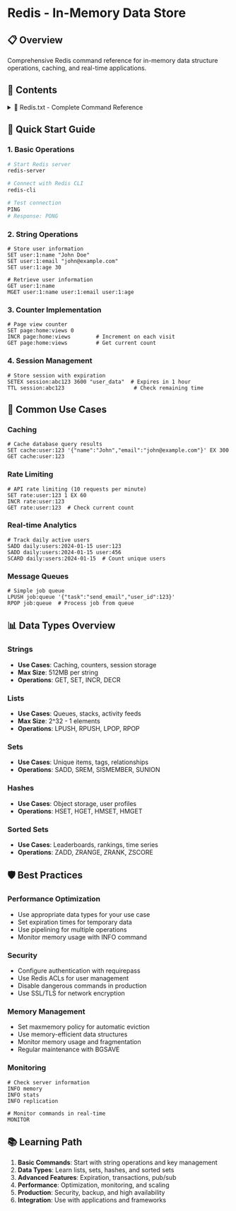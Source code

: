 # Redis - In-Memory Data Store

## 📋 Overview
Comprehensive Redis command reference for in-memory data structure operations, caching, and real-time applications.

## 📁 Contents

<details>
<summary>📄 Redis.txt - Complete Command Reference</summary>

### String Operations
Redis strings are the most basic Redis data type, capable of storing text, numbers, and binary data.

#### Basic String Commands
```redis
# Set and get string values
SET name "John"          # Set string value
GET name                 # Get string value
GETRANGE name 0 4        # Get substring from index 0 to 4
STRLEN name              # Get string length
```

#### Multiple Key Operations
```redis
# Work with multiple keys simultaneously
MSET name "John" age 25  # Set multiple key-value pairs
MGET name age            # Get multiple values at once
```

### Numeric Operations
Redis provides atomic operations for numeric values, making it perfect for counters and statistics.

#### Increment/Decrement Operations
```redis
# Basic increment/decrement
SET count 1
INCR count               # Increment by 1 (count becomes 2)
DECR count               # Decrement by 1 (count becomes 1)

# Custom increment/decrement
INCRBY count 24          # Increment by 24
DECRBY count 24          # Decrement by 24

# Float operations
INCRBYFLOAT count 1.1    # Increment by 1.1
DECRBYFLOAT count 1.1    # Decrement by 1.1
```

### Expiration & TTL Management
Redis allows you to set expiration times for keys, making it excellent for caching and session management.

#### Expiration Commands
```redis
# Set expiration
EXPIRE count 10          # Key expires in 10 seconds
TTL count                # Check remaining time to live
SETEX key 10 "value"     # Set key with value and 10-second expiration
```

### List Operations
Redis lists are ordered collections of strings, perfect for queues, stacks, and timelines.

#### Adding Elements
```redis
# Add elements to lists
LPUSH countries "India"  # Push to left side (beginning)
RPUSH countries "UK"     # Push to right side (end)
```

#### Removing Elements
```redis
# Remove elements from lists
LPOP countries           # Remove from left side
RPOP countries           # Remove from right side
```

#### Accessing List Data
```redis
# Access list elements
LRANGE countries 0 -1    # Get all elements (-1 means end)
LINDEX countries 0       # Get element at index 0
LLEN countries           # Get list length
```

#### Modifying Lists
```redis
# Modify list elements
LSET countries 5 "USA"   # Update element at index 5
LINSERT countries BEFORE "India" "UK"  # Insert before India
LINSERT countries AFTER "India" "UK"   # Insert after India

# Conditional operations
LPUSHX countries "AAAAA" # Push only if list exists
```

#### List Sorting
```redis
# Sort list elements
SORT countries ALPHA              # Sort strings alphabetically (ascending)
SORT countries DESC ALPHA         # Sort strings alphabetically (descending)
```

### General Commands
Essential commands for database management and key operations.

#### Key Management
```redis
# Key operations
KEYS *                   # Get all keys (use pattern for filtering)
KEYS user:*              # Get keys matching pattern
FLUSHALL                 # Delete all keys from all databases
DEL key1 key2            # Delete specific keys
EXISTS key               # Check if key exists
TYPE key                 # Get key data type
```

</details>

## 🚀 Quick Start Guide

### 1. Basic Operations
```bash
# Start Redis server
redis-server

# Connect with Redis CLI
redis-cli

# Test connection
PING
# Response: PONG
```

### 2. String Operations
```redis
# Store user information
SET user:1:name "John Doe"
SET user:1:email "john@example.com"
SET user:1:age 30

# Retrieve user information
GET user:1:name
MGET user:1:name user:1:email user:1:age
```

### 3. Counter Implementation
```redis
# Page view counter
SET page:home:views 0
INCR page:home:views        # Increment on each visit
GET page:home:views         # Get current count
```

### 4. Session Management
```redis
# Store session with expiration
SETEX session:abc123 3600 "user_data"  # Expires in 1 hour
TTL session:abc123                      # Check remaining time
```

## 🔧 Common Use Cases

### Caching
```redis
# Cache database query results
SET cache:user:123 '{"name":"John","email":"john@example.com"}' EX 300
GET cache:user:123
```

### Rate Limiting
```redis
# API rate limiting (10 requests per minute)
SET rate:user:123 1 EX 60
INCR rate:user:123
GET rate:user:123  # Check current count
```

### Real-time Analytics
```redis
# Track daily active users
SADD daily:users:2024-01-15 user:123
SADD daily:users:2024-01-15 user:456
SCARD daily:users:2024-01-15  # Count unique users
```

### Message Queues
```redis
# Simple job queue
LPUSH job:queue '{"task":"send_email","user_id":123}'
RPOP job:queue  # Process job from queue
```

## 📊 Data Types Overview

### Strings
- **Use Cases**: Caching, counters, session storage
- **Max Size**: 512MB per string
- **Operations**: GET, SET, INCR, DECR

### Lists
- **Use Cases**: Queues, stacks, activity feeds
- **Max Size**: 2^32 - 1 elements
- **Operations**: LPUSH, RPUSH, LPOP, RPOP

### Sets
- **Use Cases**: Unique items, tags, relationships
- **Operations**: SADD, SREM, SISMEMBER, SUNION

### Hashes
- **Use Cases**: Object storage, user profiles
- **Operations**: HSET, HGET, HMSET, HMGET

### Sorted Sets
- **Use Cases**: Leaderboards, rankings, time series
- **Operations**: ZADD, ZRANGE, ZRANK, ZSCORE

## 🛡️ Best Practices

### Performance Optimization
- Use appropriate data types for your use case
- Set expiration times for temporary data
- Use pipelining for multiple operations
- Monitor memory usage with INFO command

### Security
- Configure authentication with requirepass
- Use Redis ACLs for user management
- Disable dangerous commands in production
- Use SSL/TLS for network encryption

### Memory Management
- Set maxmemory policy for automatic eviction
- Use memory-efficient data structures
- Monitor memory usage and fragmentation
- Regular maintenance with BGSAVE

### Monitoring
```redis
# Check server information
INFO memory
INFO stats
INFO replication

# Monitor commands in real-time
MONITOR
```

## 📚 Learning Path

1. **Basic Commands**: Start with string operations and key management
2. **Data Types**: Learn lists, sets, hashes, and sorted sets
3. **Advanced Features**: Expiration, transactions, pub/sub
4. **Performance**: Optimization, monitoring, and scaling
5. **Production**: Security, backup, and high availability
6. **Integration**: Use with applications and frameworks